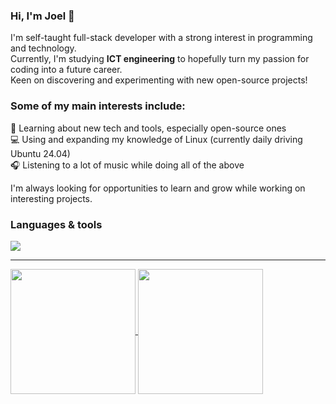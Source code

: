 ### Hi, I'm Joel 👋
I'm self-taught full-stack developer with a strong interest in programming and technology.</br>
Currently, I'm studying **ICT engineering** to hopefully turn my passion for coding into a future career.</br>
Keen on discovering and experimenting with new open-source projects!</br>

### Some of my main interests include:
🧐 Learning about new tech and tools, especially open-source ones</br>
💻 Using and expanding my knowledge of Linux (currently daily driving Ubuntu 24.04)</br>
🎧 Listening to a lot of music while doing all of the above</br>

I'm always looking for opportunities to learn and grow while working on interesting projects.
</br>

### Languages & tools
<a href="https://github.com/jokkeez">
  <img src="https://skillicons.dev/icons?i=cs,dotnet,visualstudio,vscode,unity,c,arduino,python,azure,linux,git,js,nodejs,svelte,html" />
</a>

<hr>

<a href="https://github.com/jokkeez">
  <img align="center" height="200" src="https://github-readme-stats.vercel.app/api/top-langs/?username=jokkeez&layout=compact&theme=transparent"/>
</a>
<a href="https://github.com/jokkeez">
  <img align="center" height="200" src="https://github-readme-stats.vercel.app/api?username=jokkeez&show_icons=true&rank_icon=github&theme=transparent"/>
</a>
